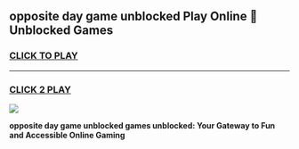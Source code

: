 
## opposite day game unblocked Play Online 👋 Unblocked Games
<h3>
<a href="https://premium.freeplayer.one?title=opposite_day_game_unblocked&ref=19F">CLICK TO PLAY</a></h3>
<hr>

<h3>
<a href="https://premium.freeplayer.one?title=opposite_day_game_unblocked&ref=19F">CLICK 2 PLAY</a>
  
</h3>

<a href="https://premium.freeplayer.one?title=opposite_day_game_unblocked&ref=19F"><img src="https://clearcache.store/games.png"></a>


**opposite day game unblocked games unblocked: Your Gateway to Fun and Accessible Online Gaming**
